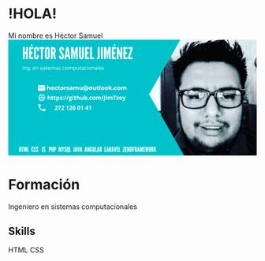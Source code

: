 # !HOLA!
Mi nombre es 
Héctor Samuel
![me](https://raw.githubusercontent.com/JimTzoy/JimTzoy/main/HECTOR%20SAMUEL%20(1).png)
# Formación
Ingeniero en sistemas computacionales
## Skills
 HTML
 CSS
